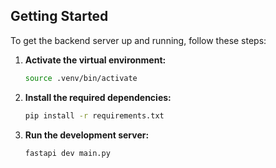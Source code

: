 ## Getting Started

To get the backend server up and running, follow these steps:

1. **Activate the virtual environment:**

    ```bash
    source .venv/bin/activate
    ```

2. **Install the required dependencies:**

    ```bash
    pip install -r requirements.txt
    ```

3. **Run the development server:**

    ```bash
    fastapi dev main.py
    ```
